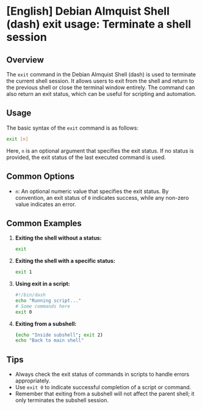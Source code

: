 # [English] Debian Almquist Shell (dash) exit usage: Terminate a shell session

## Overview
The `exit` command in the Debian Almquist Shell (dash) is used to terminate the current shell session. It allows users to exit from the shell and return to the previous shell or close the terminal window entirely. The command can also return an exit status, which can be useful for scripting and automation.

## Usage
The basic syntax of the `exit` command is as follows:

```sh
exit [n]
```

Here, `n` is an optional argument that specifies the exit status. If no status is provided, the exit status of the last executed command is used.

## Common Options
- `n`: An optional numeric value that specifies the exit status. By convention, an exit status of `0` indicates success, while any non-zero value indicates an error.

## Common Examples

1. **Exiting the shell without a status:**
   ```sh
   exit
   ```

2. **Exiting the shell with a specific status:**
   ```sh
   exit 1
   ```

3. **Using exit in a script:**
   ```sh
   #!/bin/dash
   echo "Running script..."
   # Some commands here
   exit 0
   ```

4. **Exiting from a subshell:**
   ```sh
   (echo "Inside subshell"; exit 2)
   echo "Back to main shell"
   ```

## Tips
- Always check the exit status of commands in scripts to handle errors appropriately.
- Use `exit 0` to indicate successful completion of a script or command.
- Remember that exiting from a subshell will not affect the parent shell; it only terminates the subshell session.
